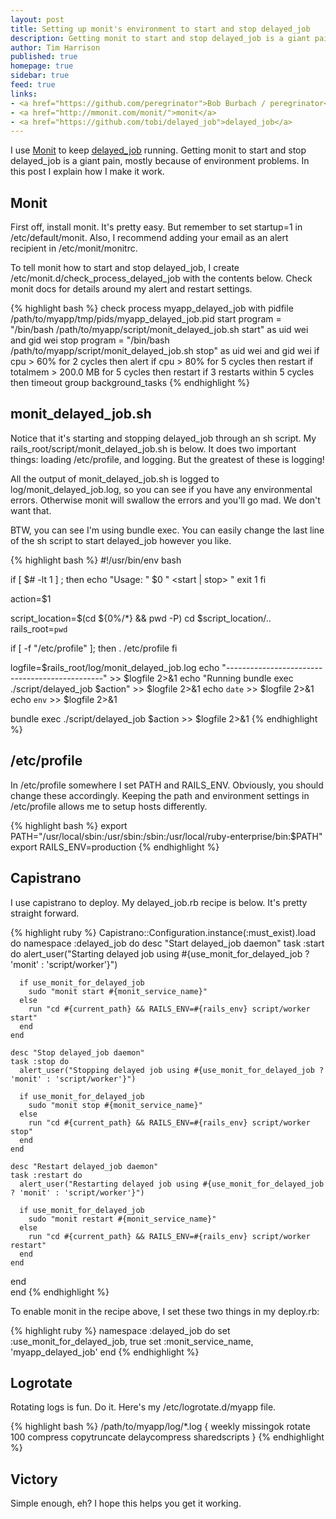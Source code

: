 ```yaml
---
layout: post
title: Setting up monit's environment to start and stop delayed_job
description: Getting monit to start and stop delayed_job is a giant pain, mostly because of environment problems.  In this post I explain how I make it work.
author: Tim Harrison
published: true
homepage: true
sidebar: true
feed: true
links:
- <a href="https://github.com/peregrinator">Bob Burbach / peregrinator</a> wrote the capistrano recipe.
- <a href="http://mmonit.com/monit/">monit</a>
- <a href="https://github.com/tobi/delayed_job">delayed_job</a>
---
```


I use <a href="http://mmonit.com/monit/">Monit</a> to keep <a href="https://github.com/tobi/delayed_job">delayed_job</a> running.  Getting monit to start and stop delayed_job is a giant pain, mostly because of environment problems.  In this post I explain how I make it work.

## Monit

First off, install monit.  It's pretty easy.  But remember to set startup=1 in /etc/default/monit.  Also, I recommend adding your email as an alert recipient in /etc/monit/monitrc.

To tell monit how to start and stop delayed_job, I create /etc/monit.d/check_process_delayed_job with the contents below.  Check monit docs for details around my alert and restart settings.

{% highlight bash %}
check process myapp_delayed_job with pidfile /path/to/myapp/tmp/pids/myapp_delayed_job.pid
  start program = "/bin/bash /path/to/myapp/script/monit_delayed_job.sh start"
    as uid wei and gid wei
  stop program =  "/bin/bash /path/to/myapp/script/monit_delayed_job.sh stop"
    as uid wei and gid wei
  if cpu > 60% for 2 cycles then alert
  if cpu > 80% for 5 cycles then restart
  if totalmem > 200.0 MB for 5 cycles then restart
  if 3 restarts within 5 cycles then timeout
  group background_tasks
{% endhighlight %}

## monit_delayed_job.sh

Notice that it's starting and stopping delayed_job through an sh script.  My rails_root/script/monit_delayed_job.sh is below.  It does two important things: loading /etc/profile, and logging.  But the greatest of these is logging!

All the output of monit_delayed_job.sh is logged to log/monit_delayed_job.log, so you can see if you have any environmental errors.  Otherwise monit will swallow the errors and you'll go mad.  We don't want that.

BTW, you can see I'm using bundle exec.  You can easily change the last line of the sh script to start delayed_job however you like.

{% highlight bash %}
#!/usr/bin/env bash                                                                                                                                                  

if [ $# -lt 1 ] ; then
    echo "Usage:   " $0 " <start | stop> "
    exit 1
fi

action=$1

script_location=$(cd ${0%/*} && pwd -P)
cd $script_location/..
rails_root=`pwd`

if [ -f "/etc/profile" ]; then
  . /etc/profile
fi

logfile=$rails_root/log/monit_delayed_job.log
echo "-----------------------------------------------" >> $logfile 2>&1
echo "Running bundle exec ./script/delayed_job $action" >> $logfile 2>&1
echo `date` >> $logfile 2>&1
echo `env` >> $logfile 2>&1

bundle exec ./script/delayed_job $action >> $logfile 2>&1
{% endhighlight %}

## /etc/profile

In /etc/profile somewhere I set PATH and RAILS_ENV.  Obviously, you should change these accordingly.  Keeping the path and environment settings in /etc/profile allows me to setup hosts differently.

{% highlight bash %}
export PATH="/usr/local/sbin:/usr/sbin:/sbin:/usr/local/ruby-enterprise/bin:$PATH"
export RAILS_ENV=production
{% endhighlight %}

## Capistrano

I use capistrano to deploy.  My delayed_job.rb recipe is below.  It's pretty straight forward.

{% highlight ruby %}
Capistrano::Configuration.instance(:must_exist).load do
  namespace :delayed_job do
    desc "Start delayed_job daemon"
    task :start do
      alert_user("Starting delayed job using #{use_monit_for_delayed_job ? 'monit' : 'script/worker'}")
      
      if use_monit_for_delayed_job
        sudo "monit start #{monit_service_name}"
      else
        run "cd #{current_path} && RAILS_ENV=#{rails_env} script/worker start"
      end
    end
    
    desc "Stop delayed_job daemon"
    task :stop do
      alert_user("Stopping delayed job using #{use_monit_for_delayed_job ? 'monit' : 'script/worker'}")
      
      if use_monit_for_delayed_job
        sudo "monit stop #{monit_service_name}"
      else  
        run "cd #{current_path} && RAILS_ENV=#{rails_env} script/worker stop"
      end
    end
    
    desc "Restart delayed_job daemon"
    task :restart do
      alert_user("Restarting delayed job using #{use_monit_for_delayed_job ? 'monit' : 'script/worker'}")
      
      if use_monit_for_delayed_job
        sudo "monit restart #{monit_service_name}"
      else
        run "cd #{current_path} && RAILS_ENV=#{rails_env} script/worker restart"
      end
    end
  end  
end
{% endhighlight %}

To enable monit in the recipe above, I set these two things in my deploy.rb:

{% highlight ruby %}
namespace :delayed_job do
  set :use_monit_for_delayed_job, true
  set :monit_service_name, 'myapp_delayed_job'
end
{% endhighlight %}

## Logrotate

Rotating logs is fun.  Do it.  Here's my /etc/logrotate.d/myapp file.  

{% highlight bash %}
/path/to/myapp/log/*.log {
  weekly
  missingok
  rotate 100
  compress
	copytruncate
  delaycompress
  sharedscripts
}
{% endhighlight %}

## Victory

Simple enough, eh?  I hope this helps you get it working.